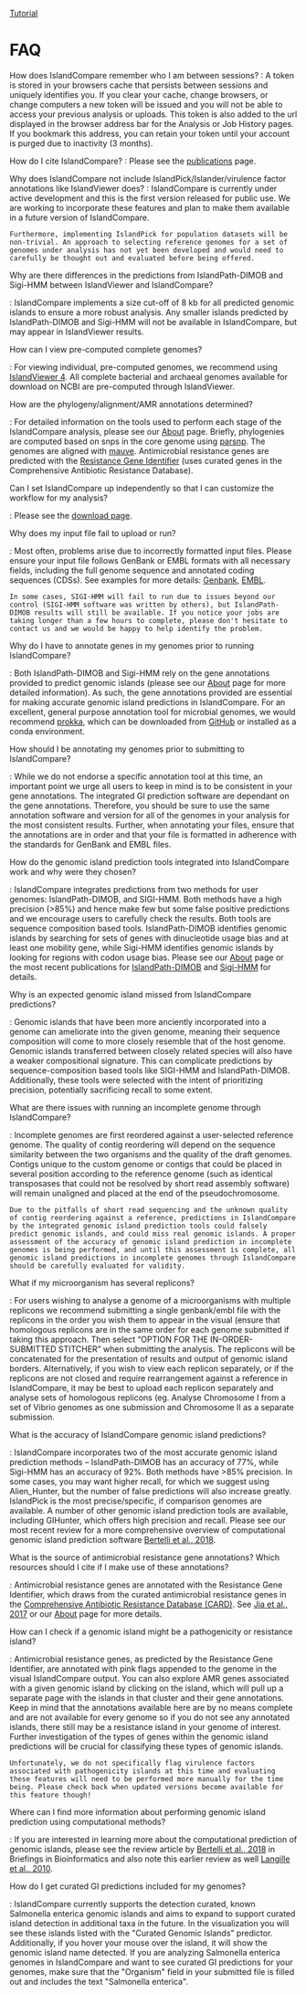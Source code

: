 <a href="/analysis?tour=tour" target="_self" class="button-icon"><i class="icon icon-tutorial"></i>Tutorial</a>

# FAQ

How does IslandCompare remember who I am between sessions?
:   A token is stored in your browsers cache that persists between sessions and uniquely identifies you. If you clear your cache, change browsers, or change computers a new token will be issued and you will not be able to access your previous analysis or uploads.
    This token is also added to the url displayed in the browser address bar for the Analysis or Job History pages. If you bookmark this address, you can retain your token until your account is purged due to inactivity (3 months).  

How do I cite IslandCompare?
:   Please see the [publications](/publications) page.

Why does IslandCompare not include IslandPick/Islander/virulence factor annotations like IslandViewer does?
:   IslandCompare is currently under active development and this is the first version released for public use. We are working to incorporate these features and plan to make them available in a future version of IslandCompare.

    Furthermore, implementing IslandPick for population datasets will be non-trivial. An approach to selecting reference genomes for a set of genomes under analysis has not yet been developed and would need to carefully be thought out and evaluated before being offered.

Why are there differences in the predictions from IslandPath-DIMOB and Sigi-HMM between IslandViewer and IslandCompare?

:   IslandCompare implements a size cut-off of 8 kb for all predicted genomic islands to ensure a more robust analysis. Any smaller islands predicted by IslandPath-DIMOB and Sigi-HMM will not be available in IslandCompare, but may appear in IslandViewer results.

How can I view pre-computed complete genomes?

:   For viewing individual, pre-computed genomes, we recommend using [IslandViewer 4](http://www.pathogenomics.sfu.ca/islandviewer/browse/). All complete bacterial and archaeal genomes available for download on NCBI are pre-computed through IslandViewer.

How are the phylogeny/alignment/AMR annotations determined?

:   For detailed information on the tools used to perform each stage of the IslandCompare analysis, please see our [About](/about) page. Briefly, phylogenies are computed based on snps in the core genome using [parsnp](https://genomebiology.biomedcentral.com/articles/10.1186/s13059-014-0524-x). The genomes are aligned with [mauve](https://journals.plos.org/plosone/article?id=10.1371/journal.pone.0011147). Antimicrobial resistance genes are predicted with the [Resistance Gene Identifier](https://academic.oup.com/nar/article/45/D1/D566/2333912) (uses curated genes in the Comprehensive Antibiotic Resistance Database).

Can I set IslandCompare up independently so that I can customize the workflow for my analysis?

:   Please see the [download page](/download).

Why does my input file fail to upload or run?

:   Most often, problems arise due to incorrectly formatted input files. Please ensure your input file follows GenBank or EMBL formats with all necessary fields, including the full genome sequence and annotated coding sequences (CDSs). See examples for more details: [Genbank](/files/Pseudomonas_aeruginosa_PAO1_107.gbk), [EMBL](/files/AE004091.2.embl).

    In some cases, SIGI-HMM will fail to run due to issues beyond our control (SIGI-HMM software was written by others), but IslandPath-DIMOB results will still be available. If you notice your jobs are taking longer than a few hours to complete, please don't hesitate to contact us and we would be happy to help identify the problem.

Why do I have to annotate genes in my genomes prior to running IslandCompare?

:   Both IslandPath-DIMOB and Sigi-HMM rely on the gene annotations provided to predict genomic islands (please see our [About](/about) page for more detailed information). As such, the gene annotations provided are essential for making accurate genomic island predictions in IslandCompare. For an excellent, general purpose annotation tool for microbial genomes, we would recommend [prokka](https://academic.oup.com/bioinformatics/article/30/14/2068/2390517), which can be downloaded from [GitHub](https://github.com/tseemann/prokka) or installed as a conda environment.

How should I be annotating my genomes prior to submitting to IslandCompare?

:   While we do not endorse a specific annotation tool at this time, an important point we urge all users to keep in mind is to be consistent in your gene annotations. The integrated GI prediction software are dependant on the gene annotations. Therefore, you should be sure to use the same annotation software and version for all of the genomes in your analysis for the most consistent results. Further, when annotating your files, ensure that the annotations are in order and that your file is formatted in adherence with the standards for GenBank and EMBL files.

How do the genomic island prediction tools integrated into IslandCompare work and why were they chosen?

:   IslandCompare integrates predictions from two methods for user genomes: IslandPath-DIMOB, and SIGI-HMM. Both methods have a high precision (>85%) and hence make few but some false positive predictions and we encourage users to carefully check the results. Both tools are sequence composition based tools. IslandPath-DIMOB identifies genomic islands by searching for sets of genes with dinucleotide usage bias and at least one mobility gene, while Sigi-HMM identifies genomic islands by looking for regions with codon usage bias. Please see our [About](/about) page or the most recent publications for [IslandPath-DIMOB](https://academic.oup.com/bioinformatics/article/34/13/2161/4904263) and [Sigi-HMM](http://www.biomedcentral.com/1471-2105/7/142) for details.

Why is an expected genomic island missed from IslandCompare predictions?

:   Genomic islands that have been more anciently incorporated into a genome can ameliorate into the given genome, meaning their sequence composition will come to more closely resemble that of the host genome. Genomic islands transferred between closely related species will also have a weaker compositional signature. This can complicate predictions by sequence-composition based tools like SIGI-HMM and IslandPath-DIMOB. Additionally, these tools were selected with the intent of prioritizing precision, potentially sacrificing recall to some extent.

What are there issues with running an incomplete genome through IslandCompare?

:   Incomplete genomes are first reordered against a user-selected reference genome. The quality of contig reordering will depend on the sequence similarity between the two organisms and the quality of the draft genomes. Contigs unique to the custom genome or contigs that could be placed in several position according to the reference genome (such as identical transposases that could not be resolved by short read assembly software) will remain unaligned and placed at the end of the pseudochromosome.

    Due to the pitfalls of short read sequencing and the unknown quality of contig reordering against a reference, predictions in IslandCompare by the integrated genomic island prediction tools could falsely predict genomic islands, and could miss real genomic islands. A proper assessment of the accuracy of genomic island prediction in incomplete genomes is being performed, and until this assessment is complete, all genomic island predictions in incomplete genomes through IslandCompare should be carefully evaluated for validity.

What if my microorganism has several replicons?

:   For users wishing to analyse a genome of a microorganisms with multiple replicons we recommend submitting a single genbank/embl file with the replicons in the order you wish them to appear in the visual (ensure that homologous replicons are in the same order for each genome submitted if taking this approach. Then select “OPTION FOR THE IN-ORDER-SUBMITTED STITCHER” when submitting the analysis. The replicons will be concatenated for the presentation of results and output of genomic island borders. Alternatively, if you wish to view each replicon separately, or if the replicons are not closed and require rearrangement against a reference in IslandCompare, it may be best to upload each replicon separately and analyse sets of homologous replicons (eg. Analyse Chromosome I from a set of Vibrio genomes as one submission and Chromosome II as a separate submission.

What is the accuracy of IslandCompare genomic island predictions?

:   IslandCompare incorporates two of the most accurate genomic island prediction methods – IslandPath-DIMOB has an accuracy of 77%, while Sigi-HMM has an accuracy of 92%. Both methods have >85% precision. In some cases, you may want higher recall, for which we suggest using Alien_Hunter, but the number of false predictions will also increase greatly. IslandPick is the most precise/specific, if comparison genomes are available. A number of other genomic island prediction tools are available, including GIHunter, which offers high precision and recall. Please see our most recent review for a more comprehensive overview of computational genomic island prediction software [ Bertelli et al., 2018](https://academic.oup.com/bib/advance-article/doi/10.1093/bib/bby042/5032564).

What is the source of antimicrobial resistance gene annotations? Which resources should I cite if I make use of these annotations?

:   Antimicrobial resistance genes are annotated with the Resistance Gene Identifier, which draws from the curated antimicrobial resistance genes in the [Comprehensive Antibiotic Resistance Database (CARD)](https://card.mcmaster.ca). See [Jia et al., 2017](https://academic.oup.com/nar/article/45/D1/D566/2333912) or our [About](/about) page for more details.

How can I check if a genomic island might be a pathogenicity or resistance island?

:   Antimicrobial resistance genes, as predicted by the Resistance Gene Identifier, are annotated with pink flags appended to the genome in the visual IslandCompare output. You can also explore AMR genes associated with a given genomic island by clicking on the island, which will pull up a separate page with the islands in that cluster and their gene annotations. Keep in mind that the annotations available here are by no means complete and are not available for every genome so if you do not see any annotated islands, there still may be a resistance island in your genome of interest. Further investigation of the types of genes within the genomic island predictions will be crucial for classifying these types of genomic islands.

    Unfortunately, we do not specifically flag virulence factors associated with pathogenicity islands at this time and evaluating these features will need to be performed more manually for the time being. Please check back when updated versions become available for this feature though!

Where can I find more information about performing genomic island prediction using computational methods?

:   If you are interested in learning more about the computational prediction of genomic islands, please see the review article by [Bertelli et al., 2018](https://academic.oup.com/bib/advance-article/doi/10.1093/bib/bby042/5032564) in Briefings in Bioinformatics and also note this earlier review as well [Langille et al., 2010](http://www.nature.com/nrmicro/journal/v8/n5/full/nrmicro2350.html).

How do I get curated GI predictions included for my genomes?

:   IslandCompare currently supports the detection curated, known Salmonella enterica genomic islands and aims to expand to support curated island detection in additional taxa in the future. In the visualization you will see these islands listed with the "Curated Genomic Islands" predictor. Additionally, if you hover your mouse over the island, it will show the genomic island name detected. If you are analyzing Salmonella enterica genomes in IslandCompare and want to see curated GI predictions for your genomes, make sure that the "Organism" field in your submitted file is filled out and includes the text "Salmonella enterica".

